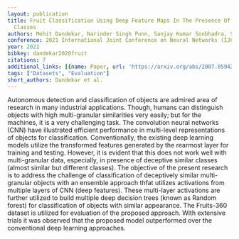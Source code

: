 ```yaml
---
layout: publication
title: Fruit Classification Using Deep Feature Maps In The Presence Of Deceptive Similar
  Classes
authors: Mohit Dandekar, Narinder Singh Punn, Sanjay Kumar Sonbhadra, Sonali Agarwal
conference: 2021 International Joint Conference on Neural Networks (IJCNN)
year: 2021
bibkey: dandekar2020fruit
citations: 7
additional_links: [{name: Paper, url: 'https://arxiv.org/abs/2007.05942'}]
tags: ["Datasets", "Evaluation"]
short_authors: Dandekar et al.
---
```

Autonomous detection and classification of objects are admired area of
research in many industrial applications. Though, humans can distinguish
objects with high multi-granular similarities very easily; but for the
machines, it is a very challenging task. The convolution neural networks (CNN)
have illustrated efficient performance in multi-level representations of
objects for classification. Conventionally, the existing deep learning models
utilize the transformed features generated by the rearmost layer for training
and testing. However, it is evident that this does not work well with
multi-granular data, especially, in presence of deceptive similar classes
(almost similar but different classes). The objective of the present research
is to address the challenge of classification of deceptively similar
multi-granular objects with an ensemble approach thfat utilizes activations
from multiple layers of CNN (deep features). These multi-layer activations are
further utilized to build multiple deep decision trees (known as Random forest)
for classification of objects with similar appearance. The Fruits-360 dataset
is utilized for evaluation of the proposed approach. With extensive trials it
was observed that the proposed model outperformed over the conventional deep
learning approaches.
